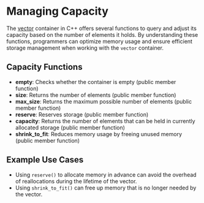 # Managing Capacity

The [vector](https://en.cppreference.com/w/cpp/container/vector) container in C++ offers several functions to query and adjust its capacity based on the number of elements it holds. By understanding these functions, programmers can optimize memory usage and ensure efficient storage management when working with the `vector` container.

## Capacity Functions

- **empty**: Checks whether the container is empty (public member function)
- **size**: Returns the number of elements (public member function)
- **max_size**: Returns the maximum possible number of elements (public member function)
- **reserve**: Reserves storage (public member function)
- **capacity**: Returns the number of elements that can be held in currently allocated storage (public member function)
- **shrink_to_fit**: Reduces memory usage by freeing unused memory (public member function)

## Example Use Cases

- Using `reserve()` to allocate memory in advance can avoid the overhead of reallocations during the lifetime of the vector.
- Using `shrink_to_fit()` can free up memory that is no longer needed by the vector.

